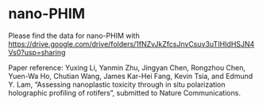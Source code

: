 # nano-PHIM
Please find the data for nano-PHIM with https://drive.google.com/drive/folders/1fNZvJkZfcsJnvCsuv3uTIHIdHSJN4Vs0?usp=sharing

Paper reference: Yuxing Li, Yanmin Zhu, Jingyan Chen, Rongzhou Chen, Yuen-Wa Ho, Chutian Wang, James Kar-Hei Fang, Kevin Tsia, and Edmund Y. Lam, “Assessing nanoplastic toxicity through in situ polarization holographic profiling of rotifers”, submitted to Nature Communications.
